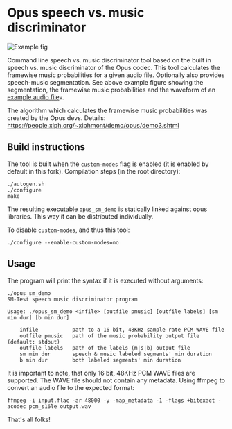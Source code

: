 Opus speech vs. music discriminator
===================================

![Example fig](https://raw.githubusercontent.com/jzombi/opus_sm/master/sm/example.png "Segmentation, framewise music probabilities, waveform")

Command line speech vs. music discriminator tool based on the built in speech vs. music discriminator of the Opus codec. This tool calculates the framewise music probabilities for a given audio file. Optionally also provides speech-music segmentation. See above example figure showing the segmentation, the framewise music probabilities and the waveform of an [example audio file](https://media.xiph.org/monty/demo/opus-3/speech_music_test.wa)v.

The algorithm which calculates the framewise music probabilities was created by the Opus devs. Details: https://people.xiph.org/~xiphmont/demo/opus/demo3.shtml

Build instructions
------------------

The tool is built when the `custom-modes` flag is enabled (it is enabled by default in this fork). Compilation steps (in the root directory):

    ./autogen.sh
    ./configure
    make

The resulting executable `opus_sm_demo` is statically linked against opus libraries. This way it can be distributed individually.

To disable `custom-modes`, and thus this tool:

    ./configure --enable-custom-modes=no

Usage
-----

The program will print the syntax if it is executed without arguments:

    ./opus_sm_demo
    SM-Test speech music discriminator program

    Usage: ./opus_sm_demo <infile> [outfile pmusic] [outfile labels] [sm min dur] [b min dur]

        infile           path to a 16 bit, 48KHz sample rate PCM WAVE file
        outfile pmusic   path of the music probability output file (default: stdout)
        outfile labels   path of the labels (m|s|b) output file
        sm min dur       speech & music labeled segments' min duration
        b min dur        both labeled segments' min duration

It is important to note, that only 16 bit, 48KHz PCM WAVE files are supported. The WAVE file should not contain any metadata. Using ffmpeg to convert an audio file to the expected format:

    ffmpeg -i input.flac -ar 48000 -y -map_metadata -1 -flags +bitexact -acodec pcm_s16le output.wav

That's all folks!
